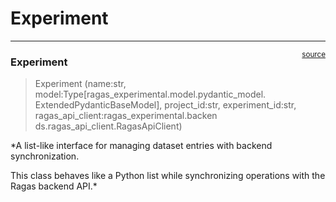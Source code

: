 # Experiment


<!-- WARNING: THIS FILE WAS AUTOGENERATED! DO NOT EDIT! -->

------------------------------------------------------------------------

<a
href="https://github.com/explodinggradients/ragas_experimental/blob/main/ragas_experimental/experiment.py#L20"
target="_blank" style="float:right; font-size:smaller">source</a>

### Experiment

>  Experiment (name:str, model:Type[ragas_experimental.model.pydantic_model.
>                  ExtendedPydanticBaseModel], project_id:str,
>                  experiment_id:str, ragas_api_client:ragas_experimental.backen
>                  ds.ragas_api_client.RagasApiClient)

\*A list-like interface for managing dataset entries with backend
synchronization.

This class behaves like a Python list while synchronizing operations
with the Ragas backend API.\*
